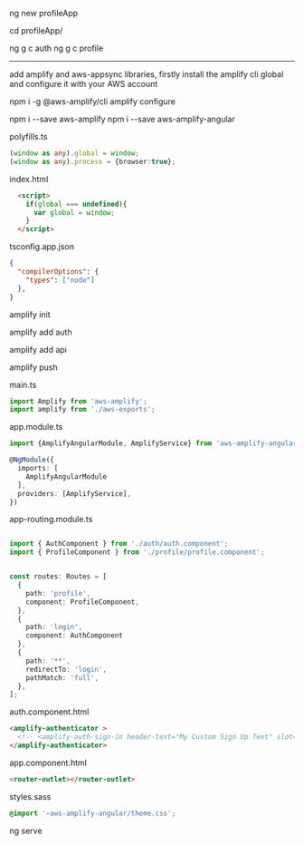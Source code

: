 ng new profileApp

cd profileApp/

ng g c auth
ng g c profile

---
add amplify and aws-appsync libraries, firstly 
install the amplify cli global and configure it with your AWS account

npm i -g @aws-amplify/cli
amplify configure

npm i --save aws-amplify
npm i --save aws-amplify-angular

polyfills.ts

```ts
(window as any).global = window;
(window as any).process = {browser:true};
```

index.html
```html
  <script>
    if(global === undefined){
      var global = window;
    }
  </script>
```


tsconfig.app.json
```json
{
  "compilerOptions": {
    "types": ["node"]
  },
}

```

amplify init

amplify add auth

amplify add api

amplify push


main.ts
```ts
import Amplify from 'aws-amplify';
import amplify from './aws-exports';

```

app.module.ts
```ts
import {AmplifyAngularModule, AmplifyService} from 'aws-amplify-angular';

@NgModule({
  imports: [
    AmplifyAngularModule
  ],
  providers: [AmplifyService],
})


```

app-routing.module.ts
```ts

import { AuthComponent } from './auth/auth.component';
import { ProfileComponent } from './profile/profile.component';


const routes: Routes = [
  {
    path: 'profile',
    component: ProfileComponent,
  },
  {
    path: 'login',
    component: AuthComponent
  },
  {
    path: '**',
    redirectTo: 'login',
    pathMatch: 'full',
  },
];


```
auth.component.html

```html
<amplify-authenticator >
  <!-- <amplify-auth-sign-in header-text="My Custom Sign Up Text" slot="sign-up"></amplify-auth-sign-in> -->
</amplify-authenticator>
```

app.component.html

```html
<router-outlet></router-outlet>
```

styles.sass
```scss
@import '~aws-amplify-angular/theme.css';
```


ng serve